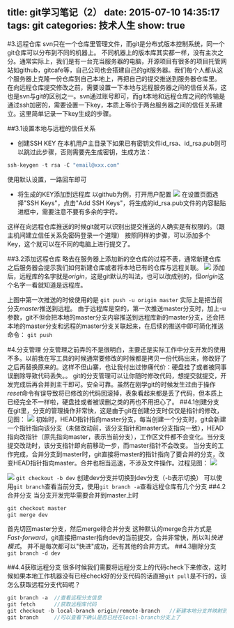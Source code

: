 title: git学习笔记（2）
date: 2015-07-10 14:35:17
tags: git
categories: 技术人生
show: true
---
#3.远程仓库
svn只在一个仓库里管理文件，而git是分布式版本控制系统，同一个git仓库可以分布到不同的机器上。
不同机器上的版本库其实都一样，没有主次之分。通常实际上，我们是有一台充当服务器的电脑，开源项目有很多的项目托管网站如github，gitcafe等，自己公司也会搭建自己的git服务器。我们每个人都从这个服务器上克隆一份仓库到自己本地上，再把自己的提交推送到服务器仓库里。
在向远程仓库提交修改之前，需要设置一下本地与远程服务器之间的信任关系，这也是svn与git的区别之一。svn通过账号即可，而git本地和远程仓库之间的传输是通过ssh加密的，需要设置一下key，本质上等价于两台服务器之间的信任关系建立。这里简单记录一下key生成的步骤。
<!--more-->
##3.1设置本地与远程的信任关系
- 创建SSH KEY
在本机用户主目录下如果已有密钥文件id_rsa、id_rsa.pub则可以跳过此步骤，否则需要先生成密钥，生成方法：
```js
ssh-keygen -t rsa -C "email@xxx.com"
```
使用默认设置，一路回车即可
- 将生成的KEY添加到远程库
以github为例，打开用户配置
![](http://ww2.sinaimg.cn/bmiddle/62d95157gw1etxonuntbqj20p60gqta2.jpg)
在设置页面选择"SSH Keys"，点击"Add SSH Keys"，将生成的id_rsa.pub文件的内容黏贴进框中，需要注意不要有多余的字符。

这样在向远程仓库推送的时候git就可以识别出提交推送的人确实是有权限的。（跟主机间建立信任关系免密码登录一个道理）
按照同样的步骤，可以添加多个Key，这个就可以在不同的电脑上进行提交了。

##3.2添加远程仓库
略去在服务器上添加新的空仓库的过程不表，通常新建仓库之后服务器会提示我们如何新建仓库或者将本地已有的仓库与远程关联。
![](http://ww4.sinaimg.cn/bmiddle/62d95157gw1etxp7xfwq3j20g6098jt4.jpg)
添加后，远程库的名字就是*origin*，这是git默认的叫法，也可以改成别的，但*origin*这个名字一看就知道是远程库。

上图中第一次推送的时候使用的是
`git push -u origin master`
实际上是把当前分支*master*推送到远程。
由于远程库是空的，第一次推送master分支时，加上-u参数，git不但会把本地的master分支内容推送到远程库新的master分支，还会把本地的master分支和远程的master分支关联起来，在后续的推送中即可简化推送命令：
`git push`

#4.分支管理
分支管理之前弄的不是很明白，主要还是实际工作中分支开发的使用不多。以前我在写工具的时候通常要修改的时候都是拷贝一份代码出来，修改好了之后再替换原来的。这样不但山寨，也让我付出过惨痛代价：硬盘挂了或者被同事误删除导致代码丢失。。
git的分支管理可以让你随时修改代码，想提交就提交，开发完成后再合并到主干即可。安全可靠。虽然在刚学git的时候发生过由于操作*reset*命令有误导致将已修改的代码回滚掉，表象看起来都是丢了代码，但本质上已经完全不一样啦，硬盘挂或者被误删之类的再也不用担心了。
##4.1创建分支
在git里，分支的管理操作非常快，这是由于git在创建分支时仅仅是指针的修改，见图：
![](http://ww3.sinaimg.cn/thumbnail/62d95157gw1etxpo3n0e5j208d047q2w.jpg)
初始时，HEAD指针指向master分支，每当创建一个分支时，git会新建一个指针指向该分支（未做改动前，该分支指针和master分支指向一致），HEAD指向改指针（原先指向master，表示当前分支），工作区文件都不会变化。当分支提交改动时，该分支指针即向前移动一步，而master指针不会改变。
当分支的工作完成，合并分支到master时，git直接将master的指针指向了要合并的分支，改变HEAD指针指向master。合并也相当迅速，不涉及文件操作。过程见图：
![](http://ww4.sinaimg.cn/bmiddle/62d95157gw1etxpwrt26lj20dq06hmx7.jpg)

![](http://ww2.sinaimg.cn/bmiddle/62d95157gw1etxpwv53w5j20br0660st.jpg)
`git checkout -b dev`
创建dev分支并切换到dev分支（-b表示切换）
可以使用`git branch`查看当前分支，使用`git branch -a`查看远程仓库有几个分支
##4.2合并分支
当分支开发完毕需要合并到master上时
```js
git checkout master
git merge dev
```
首先切回master分支，然后merge待合并分支
这种默认的merge合并方式是*Fast-forward*，git直接把master指向dev的当前提交，合并非常快，所以叫*快进模式*。
并不是每次都可以"快进"成功，还有其他的合并方式。
##4.3删除分支
`git branch -d dev`

##4.4获取远程分支
很多时候我们需要将远程分支上的代码check下来修改，这时候如果本地工作机器没有已经check好的分支代码的话直接`git pull`是不行的，该怎么获取远程分支代码呢？
```js
git branch -a  //查看远程分支信息
git fetch      //获取远程库代码
git checkout -b local-branch origin/remote-branch   //新建本地分支并映射到远程名为remote-branch的分支上
git branch     //可以查看下确认是否已经在local-branch分支上了
```

